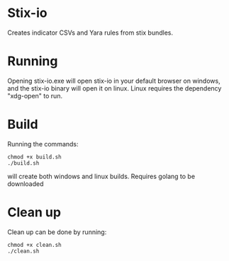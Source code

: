 # Stix-io
Creates indicator CSVs and Yara rules from stix bundles.

# Running
Opening stix-io.exe will open stix-io in your default browser on windows, and the stix-io binary will open it on linux. Linux requires the dependency "xdg-open" to run.

# Build

Running the commands:
```
chmod +x build.sh
./build.sh
```
will create both windows and linux builds. Requires golang to be downloaded

# Clean up

Clean up can be done by running:
```
chmod +x clean.sh  
./clean.sh
```
